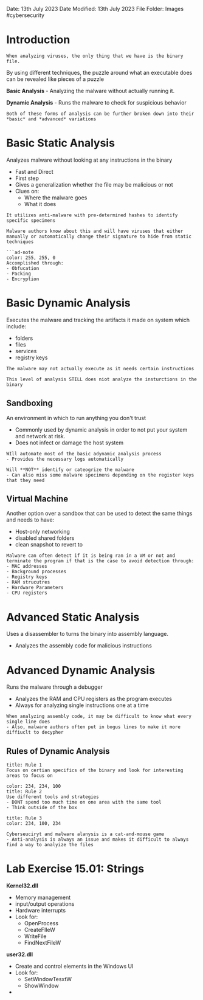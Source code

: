 Date: 13th July 2023
Date Modified: 13th July 2023
File Folder: Images
#cybersecurity

# Introduction

```ad-note
When analyzing viruses, the only thing that we have is the binary file.
```

By using different techniques, the puzzle around what an executable does can be revealed like pieces of a puzzle

**Basic Analysis** - Analyzing the malware without actually running it.

**Dynamic Analysis** - Runs the malware to check for suspicious behavior

```ad-important
Both of these forms of analysis can be further broken down into their *basic* and *advanced* variations
```

# Basic Static Analysis

Analyzes malware without looking at any instructions in the binary
- Fast and Direct
- First step
- Gives a generalization whether the file may be malicious or not
- Clues on:
	- Where the malware goes
	- What it does

```ad-note
It utilizes anti-malware with pre-determined hashes to identify specific specimens
```

```ad-warning
Malware authors know about this and will have viruses that either manually or automatically change their signature to hide from static techniques

```ad-note
color: 255, 255, 0
Accomplished through:
- Obfucation
- Packing
- Encryption
```

# Basic Dynamic Analysis

Executes the malware and tracking the artifacts it made on system which include:
- folders
- files
- services
- registry keys

```ad-note
The malware may not actually execute as it needs certain instructions
```

```ad-important
This level of analysis STILL does niot analyze the insturctions in the binary
```

## Sandboxing

An environment in which to run anything you don't trust
- Commonly used by dynamic analysis in order to not put your system and network at risk.
- Does not infect or damage the host system

```ad-note
WIll automate most of the basic adynamic analysis process
- Provides the necessary logs automatically
```

```ad-warning
Will **NOT** identify or cateogrize the malware
- Can also miss some malware specimens depending on the register keys that they need
```

## Virtual Machine

Another option over a sandbox that can be used to detect the same things and needs to have:
- Host-only networking
- disabled shared folders
- clean snapshot to revert to

```ad-warning
Malware can often detect if it is being ran in a VM or not and terminate the program if that is the case to avoid detection through:
- MAC addresses
- Background processes
- Registry keys
- RAM strucutres
- Hardware Parameters
- CPU registers
```

# Advanced Static Analysis

Uses a disassembler to turns the binary into assembly language.
- Analyzes the assembly code for malicious instructions

# Advanced Dynamic Analysis

Runs the malware through a debugger
- Analyzes the RAM and CPU registers as the program executes
- Always for analyzing single instructions one at a time

```ad-warning
When analyzing assembly code, it may be difficult to know what every single line does
- Also, malware authors often put in bogus lines to make it more diffiuclt to decypher 
```

## Rules of Dynamic Analysis

```ad-summary
title: Rule 1
Focus on certian specifics of the binary and look for interesting areas to focus on
```

```ad-summary
color: 234, 234, 100
title: Rule 2
Use different tools and strategies
- DONT spend too much time on one area with the same tool
- Think outside of the box
```

```ad-summary
title: Rule 3
color: 234, 100, 234

Cyberseuciryt and malware alanysis is a cat-and-mouse game
- Anti-analysis is always an issue and makes it difficult to always find a way to analyize the files
```

# Lab Exercise 15.01: Strings

**Kernel32.dll** 
- Memory management
- input/output operations
- Hardware interrupts
- Look for:
	- OpenProcess
	- CreateFIleW
	- WriteFile
	- FindNextFileW

**user32.dll**
- Create and control elements in the Windows UI
- Look for:
	- SetWindowTesxtW
	- ShowWindow
- 
